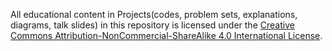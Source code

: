 All educational content in Projects(codes, problem sets, explanations, diagrams, talk slides) in this repository is licensed under the 
[Creative Commons Attribution-NonCommercial-ShareAlike 4.0 International License](https://creativecommons.org/licenses/by-nc-sa/4.0/).